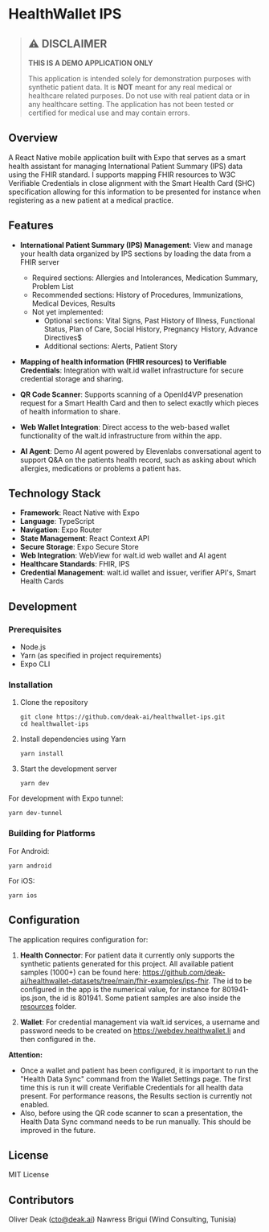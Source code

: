 # HealthWallet IPS

> ## ⚠️ DISCLAIMER
> **THIS IS A DEMO APPLICATION ONLY**
>
> This application is intended solely for demonstration purposes with synthetic patient data. It is **NOT** meant for any real medical or healthcare related purposes. Do not use with real patient data or in any healthcare setting. The application has not been tested or certified for medical use and may contain errors.


## Overview

A React Native mobile application built with Expo that serves as a smart health assistant for managing International Patient Summary (IPS) data using the FHIR standard.
I supports mapping FHIR resources to W3C Verifiable Credentials in close alignment with the Smart Health Card (SHC) specification allowing for this information
to be presented for instance when registering as a new patient at a medical practice.


## Features

- **International Patient Summary (IPS) Management**: View and manage your health data organized by IPS sections by loading the data from a FHIR server
  - Required sections: Allergies and Intolerances, Medication Summary, Problem List
  - Recommended sections: History of Procedures, Immunizations, Medical Devices, Results
  - Not yet implemented:
    - Optional sections: Vital Signs, Past History of Illness, Functional Status, Plan of Care, Social History, Pregnancy History, Advance Directives$
    - Additional sections: Alerts, Patient Story


- **Mapping of health information (FHIR resources) to Verifiable Credentials**: Integration with walt.id wallet infrastructure for secure credential storage and sharing.

- **QR Code Scanner**: Supports scanning of a OpenId4VP presenation request for a Smart Health Card and then to select exactly which pieces of health information to share.

- **Web Wallet Integration**: Direct access to the web-based wallet functionality of the walt.id infrastructure from within the app.

- **AI Agent**: Demo AI agent powered by Elevenlabs conversational agent to support Q&A on the patients health record, such as asking about which allergies, medications or problems a patient has. 

## Technology Stack

- **Framework**: React Native with Expo
- **Language**: TypeScript
- **Navigation**: Expo Router
- **State Management**: React Context API
- **Secure Storage**: Expo Secure Store
- **Web Integration**: WebView for walt.id web wallet and AI agent
- **Healthcare Standards**: FHIR, IPS
- **Credential Management**: walt.id wallet and issuer, verifier API's, Smart Health Cards

## Development

### Prerequisites

- Node.js
- Yarn (as specified in project requirements)
- Expo CLI

### Installation

1. Clone the repository
   ```
   git clone https://github.com/deak-ai/healthwallet-ips.git
   cd healthwallet-ips
   ```

2. Install dependencies using Yarn
   ```
   yarn install
   ```

3. Start the development server
   ```
   yarn dev
   ```

For development with Expo tunnel:
```
yarn dev-tunnel
```

### Building for Platforms

For Android:
```
yarn android
```

For iOS:
```
yarn ios
```

## Configuration

The application requires configuration for:

1. **Health Connector**: For patient data it currently only supports the synthetic patients generated for this project. All available patient samples (1000+) can be found here:
https://github.com/deak-ai/healthwallet-datasets/tree/main/fhir-examples/ips-fhir. The id to be configured in the app is the numerical value, for instance for 801941-ips.json, the id is 801941. Some patient samples are also inside the [resources](resources) folder.

2. **Wallet**: For credential management via walt.id services, a username and password needs to be created on https://webdev.healthwallet.li and then configured in the. 


**Attention:** 
* Once a wallet and patient has been configured, it is important to run the "Health Data Sync" command from the Wallet Settings page. The first time this is run it will create Verifiable Credentials for all health data present. For performance reasons, the Results section is currently not enabled. 
* Also, before using the QR code scanner to scan a presentation, the Health Data Sync command needs to be run manually. This should be improved in the future.



## License

MIT License

## Contributors

Oliver Deak (cto@deak.ai)
Nawress Brigui (Wind Consulting, Tunisia)